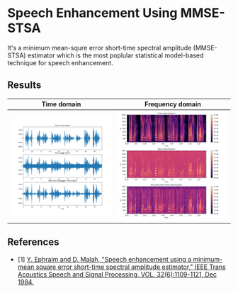 
# Speech Enhancement Using MMSE-STSA

It's a minimum mean-squre error short-time spectral amplitude (MMSE-STSA) estimator which is the most poplular statistical model-based technique for speech enhancement.

## Results
Time domain | Frequency domain 
:---: | :---: |
<img src = 'assets/plot_tDomain.png'> | <img src = 'assets/plot_fDomain.png'> |


## References
* [1] [Y. Ephraim and D. Malah, "Speech enhancement using a minimum-mean square error short-time spectral amplitude estimator," IEEE Trans Acoustics Speech and Signal Processing, VOL. 32(6):1109-1121, Dec 1984.](https://ieeexplore.ieee.org/stamp/stamp.jsp?arnumber=1164453)


